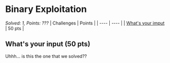 # Binary Exploitation

*Solved: 1, Points: ???*
| Challenges | Points |
| ---- | ---- |
| [What's your imput](#whats-your-input-50-pts) | 50 pts |

## What's your input (50 pts)

Uhhh... is this the one that we solved??